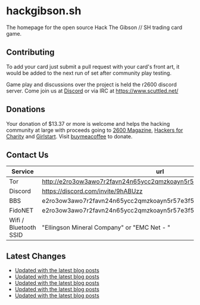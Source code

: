 # hackgibson.sh
The homepage for the open source Hack The Gibson // SH trading card game.


## Contributing

To add your card just submit a pull request with your card's front art, it would be added to the next run of set after community play testing.

Game play and discussions over the project is held the r2600 discord server. Come join us at [Discord](https://discord.com/invite/9hABUzz) or via IRC at https://www.scuttled.net/


## Donations

Your donation of $13.37 or more is welcome and helps the hacking community at large with proceeds going to [2600 Magazine](https://2600.com/), [Hackers for Charity](https://hackersforcharity.org) and [Girlstart](https://girlstart.org).  Visit [buymeacoffee](https://www.buymeacoffee.com/hackgibson.sh) to donate.


## Contact Us

Service | url
-|-
Tor | http://e2ro3ow3awo7r2favn24n65ycc2qmzkoayn5r57e3f56nvjwdcgg32ad.onion
Discord | https://discord.com/invite/9hABUzz
BBS | e2ro3ow3awo7r2favn24n65ycc2qmzkoayn5r57e3f56nvjwdcgg32ad.onion:23
FidoNET | e2ro3ow3awo7r2favn24n65ycc2qmzkoayn5r57e3f56nvjwdcgg32ad.onion:24554
Wifi / Bluetooth SSID | "Ellingson Mineral Company" or "EMC Net - <fidonet address>"

## Latest Changes
<!-- BLOG-POST-LIST:START -->
- [Updated with the latest blog posts](https://github.com/DFW2600/hackgibson.sh/commit/ea366a4d2e1c002e7153adff0d77607b83824f0e)
- [Updated with the latest blog posts](https://github.com/DFW2600/hackgibson.sh/commit/638b55339cee0fc70585d62731d00ae4537a6182)
- [Updated with the latest blog posts](https://github.com/DFW2600/hackgibson.sh/commit/fab80591f7803ee45adfc6a3739db96530c6e45d)
- [Updated with the latest blog posts](https://github.com/DFW2600/hackgibson.sh/commit/68885bc3d10d4b7d54341ead79f67b00bc0c6bf9)
- [Updated with the latest blog posts](https://github.com/DFW2600/hackgibson.sh/commit/a6d238ae598a0950ef8d80e356f6654e84784342)
<!-- BLOG-POST-LIST:END -->
